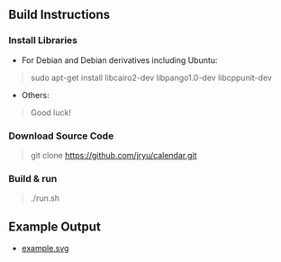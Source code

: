 ## Build Instructions ##

### Install Libraries ###
* For Debian and Debian derivatives including Ubuntu:
> sudo apt-get install libcairo2-dev libpango1.0-dev libcppunit-dev

* Others:
> Good luck!

### Download Source Code ###
> git clone https://github.com/jryu/calendar.git

### Build & run
> ./run.sh

## Example Output ##
* [example.svg](http://jryu.net/calendar/example.svg)
